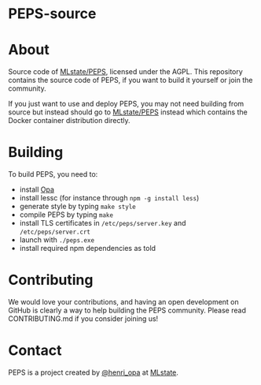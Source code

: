 # PEPS-source

# About

Source code of [MLstate/PEPS](https://github.com/MLstate/PEPS), licensed under the AGPL. This repository contains the source code of PEPS, if you want to build it yourself or join the community.

If you just want to use and deploy PEPS, you may not need building from source but instead should go to [MLstate/PEPS](https://github.com/MLstate/PEPS) instead which contains the Docker container distribution directly.

# Building

To build PEPS, you need to:

- install [Opa](https://github.com/MLstate/opalang)
- install lessc (for instance through `npm -g install less`)
- generate style by typing `make style`
- compile PEPS by typing `make`
- install TLS certificates in `/etc/peps/server.key` and `/etc/peps/server.crt`
- launch with `./peps.exe`
- install required npm dependencies as told

# Contributing

We would love your contributions, and having an open development on GitHub is clearly a way to help building the PEPS community.
Please read CONTRIBUTING.md if you consider joining us!

# Contact

PEPS is a project created by [@henri_opa](https://twitter.com/henri_opa) at [MLstate](http://mlstate.com).
